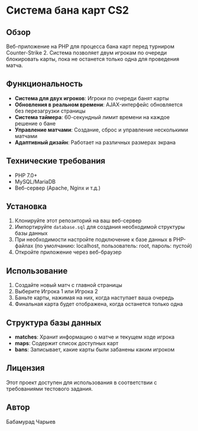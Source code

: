 # Система бана карт CS2

## Обзор
Веб-приложение на PHP для процесса бана карт перед турниром Counter-Strike 2. Система позволяет двум игрокам по очереди блокировать карты, пока не останется только одна для проведения матча.

## Функциональность
- **Система для двух игроков**: Игроки по очереди банят карты
- **Обновления в реальном времени**: AJAX-интерфейс обновляется без перезагрузки страницы
- **Система таймера**: 60-секундный лимит времени на каждое решение о бане
- **Управление матчами**: Создание, сброс и управление несколькими матчами
- **Адаптивный дизайн**: Работает на различных размерах экрана

## Технические требования
- PHP 7.0+
- MySQL/MariaDB
- Веб-сервер (Apache, Nginx и т.д.)

## Установка
1. Клонируйте этот репозиторий на ваш веб-сервер
2. Импортируйте `database.sql` для создания необходимой структуры базы данных
3. При необходимости настройте подключение к базе данных в PHP-файлах (по умолчанию: localhost, пользователь: root, пароль: пустой)
4. Откройте приложение через веб-браузер

## Использование
1. Создайте новый матч с главной страницы
2. Выберите Игрока 1 или Игрока 2
3. Баньте карты, нажимая на них, когда наступает ваша очередь
4. Финальная карта будет отображена, когда останется только одна

## Структура базы данных
- **matches**: Хранит информацию о матче и текущем ходе игрока
- **maps**: Содержит список доступных карт
- **bans**: Записывает, какие карты были забанены каким игроком

## Лицензия
Этот проект доступен для использования в соответствии с требованиями тестового задания.

## Автор
Бабамурад Чарыев
